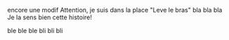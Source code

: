 encore une modif
Attention, je suis dans la place "Leve le bras"
bla bla bla
Je la sens bien cette histoire!

ble ble ble
bli bli bli

